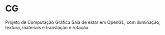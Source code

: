 # CG
Projeto de Computação Gráfica
Sala de estar em OpenGL, com iluminação, textura, materiais e translação e rotação.
